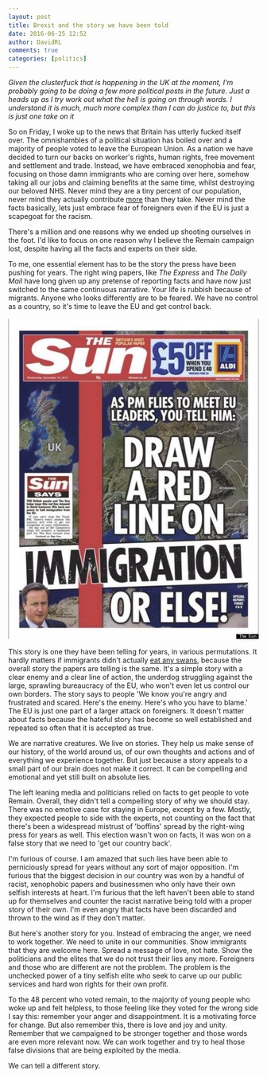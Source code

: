 ```yaml
---  
layout: post  
title: Brexit and the story we have been told  
date: 2016-06-25 12:52  
author: DavidRL  
comments: true  
categories: [politics]  
---  
```

<em>Given the clusterfuck that is happening in the UK at the moment, I'm probably going to be doing a few more political posts in the future. Just a heads up as I try work out what the hell is going on through words. I understand it is much, much more complex than I can do justice to, but this is just one take on it</em>  

So on Friday, I woke up to the news that Britain has utterly fucked itself over. The omnishambles of a political situation has boiled over and a majority of people voted to leave the European Union. As a nation we have decided to turn our backs on worker's rights, human rights, free movement and settlement and trade. Instead, we have embraced xenophobia and fear, focusing on those damn immigrants who are coming over here, somehow taking all our jobs and claiming benefits at the same time, whilst destroying our beloved NHS. Never mind they are a tiny percent of our population, never mind they actually contribute <a href="https://fullfact.org/immigration/how-immigrants-affect-public-finances/">more</a> than they take. Never mind the facts basically, lets just embrace fear of foreigners even if the EU is just a scapegoat for the racism.   
<!--more-->  

There's a million and one reasons why we ended up shooting ourselves in the foot. I'd like to focus on one reason why I believe the Remain campaign lost, despite having all the facts and experts on their side.  

To me, one essential element has to be the story the press have been pushing for years. The right wing papers, like <em>The Express</em> and <em>The Daily Mail</em> have long given up any pretense of reporting facts and have now just switched to the same continuous narrative. Your life is rubbish because of migrants. Anyone who looks differently are to be feared. We have no control as a country, so it's time to leave the EU and get control back.<br />  
<img src="/assets/images/articles/sunfrontpage.jpg" class="responsive"><br>

This story is one they have been telling for years, in various permutations. It hardly matters if immigrants didn't actually <a href="https://tabloid-watch.blogspot.co.uk/2010/03/migrants-fish-and-swans-cont.html">eat any swans</a>, because the overall story the papers are telling is the same. It's a simple story with a clear enemy and a clear line of action, the underdog struggling against the large, sprawling bureaucracy of the EU, who won't even let us control our own borders. The story says to people 'We know you're angry and frustrated and scared. Here's the enemy. Here's who you have to blame.' The EU is just one part of a larger attack on foreigners. It doesn't matter about facts because the hateful story has become so well established and repeated so often that it is accepted as true.  

We are narrative creatures. We live on stories. They help us make sense of our history, of the world around us, of our own thoughts and actions and of everything we experience together. But just because a story appeals to a small part of our brain does not make it correct. It can be compelling and emotional and yet still built on absolute lies.  

The left leaning media and politicians relied on facts to get people to vote Remain. Overall, they didn't tell a compelling story of why we should stay. There was no emotive case for staying in Europe, except by a few. Mostly, they expected people to side with the experts, not counting on the fact that there's been a widespread mistrust of 'boffins' spread by the right-wing press for years as well. This election wasn't won on facts, it was won on a false story that we need to 'get our country back'.  

I'm furious of course. I am amazed that such lies have been able to perniciously spread for years without any sort of major opposition. I'm furious that the biggest decision in our country was won by a handful of racist, xenophobic papers and businessmen who only have their own selfish interests at heart. I'm furious that the left haven't been able to stand up for themselves and counter the racist narrative being told with a proper story of their own. I'm even angry that facts have been discarded and thrown to the wind as if they don't matter.  

But here's another story for you. Instead of embracing the anger, we need to work together. We need to unite in our communities. Show immigrants that they are welcome here. Spread a message of love, not hate. Show the politicians and the elites that we do not trust their lies any more. Foreigners and those who are different are not the problem. The problem is the unchecked power of a tiny selfish elite who seek to carve up our public services and hard won rights for their own profit.  

To the 48 percent who voted remain, to the majority of young people who woke up and felt helpless, to those feeling like they voted for the wrong side I say this: remember your anger and disappointment. It is a motivating force for change. But also remember this, there is love and joy and unity. Remember that we campaigned to be stronger together and those words are even more relevant now. We can work together and try to heal those false divisions that are being exploited by the media.  

We can tell a different story.  
